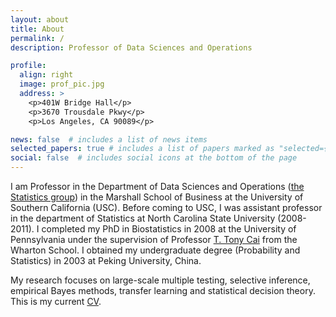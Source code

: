 ```yaml
---
layout: about
title: About
permalink: /
description: Professor of Data Sciences and Operations

profile:
  align: right
  image: prof_pic.jpg
  address: >
    <p>401W Bridge Hall</p>
    <p>3670 Trousdale Pkwy</p>
    <p>Los Angeles, CA 90089</p>

news: false  # includes a list of news items
selected_papers: true # includes a list of papers marked as "selected={true}"
social: false  # includes social icons at the bottom of the page
---
```


I am Professor in the Department of Data Sciences and Operations ([the Statistics group](http://faculty.marshall.usc.edu/gareth-james/StatGroup/)) in the Marshall School of Business at the University of Southern California (USC). Before coming to USC, I was assistant professor in the department of Statistics at North Carolina State University (2008-2011). I completed my PhD in Biostatistics in 2008 at the University of Pennsylvania under the supervision of Professor [T. Tony Cai](http://www-stat.wharton.upenn.edu/~tcai/) from the Wharton School. I obtained my undergraduate degree (Probability and Statistics) in 2003 at Peking University, China. 

My research focuses on large-scale multiple testing, selective inference, empirical Bayes methods, transfer learning and statistical decision theory. This is my current [CV](https://wenguangsun.github.io/assets/pdf/CV.pdf). 


